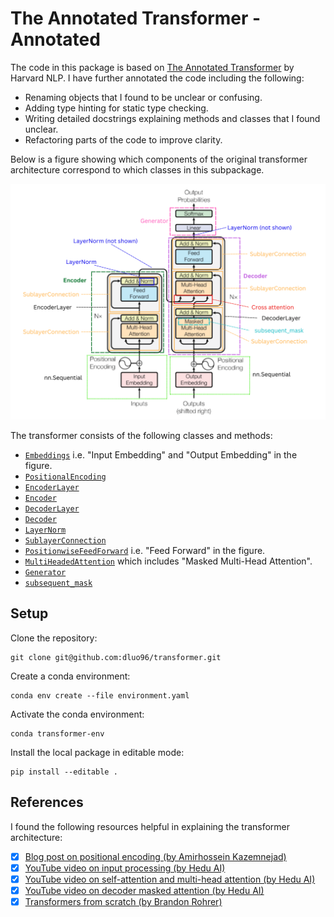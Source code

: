 # The Annotated Transformer - Annotated

The code in this package is based on
[The Annotated Transformer](http://nlp.seas.harvard.edu/annotated-transformer/) by
Harvard NLP. I have further annotated the code including the following:

- Renaming objects that I found to be unclear or confusing.
- Adding type hinting for static type checking.
- Writing detailed docstrings explaining methods and classes that I found unclear.
- Refactoring parts of the code to improve clarity.

Below is a figure showing which components of the original transformer architecture
correspond to which classes in this subpackage.

![](img/annotated_transformer.png)

The transformer consists of the following classes and methods:

- [`Embeddings`](embedding.py) i.e. "Input Embedding" and "Output Embedding" in the
  figure.
- [`PositionalEncoding`](transformer/positional_encoding.py)
- [`EncoderLayer`](transformer/encoder.py)
- [`Encoder`](transformer/encoder.py)
- [`DecoderLayer`](transformer/decoder.py)
- [`Decoder`](transformer/decoder.py)
- [`LayerNorm`](transformer/layer_norm.py)
- [`SublayerConnection`](transformer/sublayer_connection.py)
- [`PositionwiseFeedForward`](transformer/feedforward_net.py) i.e. "Feed Forward" in the
  figure.
- [`MultiHeadedAttention`](transformer/attention.py) which includes "Masked Multi-Head
  Attention".
- [`Generator`](transformer/embedding.py)
- [`subsequent_mask`](transformer/decoder_mask.py)

## Setup

Clone the repository:

```shell
git clone git@github.com:dluo96/transformer.git
```

Create a conda environment:

```shell
conda env create --file environment.yaml
```

Activate the conda environment:

```shell
conda transformer-env
```

Install the local package in editable mode:

```shell
pip install --editable .
```

## References
I found the following resources helpful in explaining the transformer architecture:

- [x] [Blog post on positional encoding (by Amirhossein Kazemnejad)](https://kazemnejad.com/blog/transformer_architecture_positional_encoding/)
- [x] [YouTube video on input processing (by Hedu AI)](https://www.youtube.com/watch?v=dichIcUZfOw)
- [x] [YouTube video on self-attention and multi-head attention (by Hedu AI)](https://www.youtube.com/watch?v=mMa2PmYJlCo)
- [x] [YouTube video on decoder masked attention (by Hedu AI)](https://www.youtube.com/watch?v=gJ9kaJsE78k)
- [x] [Transformers from scratch (by Brandon Rohrer)](https://e2eml.school/transformers.html)
